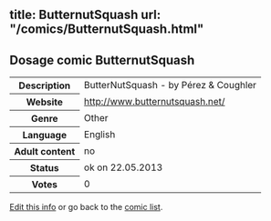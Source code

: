 title: ButternutSquash
url: "/comics/ButternutSquash.html"
---
Dosage comic ButternutSquash
-----------------------------------------

<p id="msg"></p>
<script type="text/javascript">
if (window.location.search === '?edit_info_mail=sent_ok') {
  var elem = document.getElementById("msg");
  elem.innerHTML = 'Edited information sucessfully sent for review, which is usually done daily. Thanks!';
  elem.className = 'ok';
}
</script>
<table class="comicinfo">
<tr>
<th>Description</th><td>ButterNutSquash - by Pérez &amp; Coughler</td>
</tr>
<tr>
<th>Website</th><td><a href="http://www.butternutsquash.net/">http://www.butternutsquash.net/</a></td>
</tr>
<tr>
<th>Genre</th><td>Other</td>
</tr>
<tr>
<th>Language</th><td>English</td>
</tr>
<tr>
<th>Adult content</th><td>no</td>
</tr>
<tr>
<th>Status</th><td>ok on 22.05.2013</td>
</tr>
<tr>
<th>Votes</th><td>0</td>
</tr>
</table>

[Edit this info](ButternutSquash_edit.html) or go back to the [comic list](../comic-index.html).
